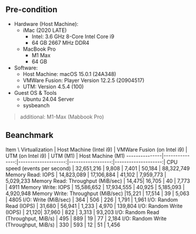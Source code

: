
## Pre-condition

- Hardware (Host Machine):
    - iMac (2020 LATE)
        - Intel: 3.6 GHz 8-Core Intel Core i9
        - 64 GB 2667 MHz DDR4
    - MacBook Pro
        - M1 Max
        - 64 GB
- Software:
    - Host Machine: macOS 15.0.1 (24A348)
    - VMWare Fusion: Player Version 12.2.5 (20904517)
    - UTM: Version 4.5.4 (100)
- Guest OS & Tools
    - Ubuntu 24.04 Server
    - sysbeanch

> additional: M1-Max (Mabbook Pro)


## Beanchmark

Item \ Virtualization | Host Machine (Intel i9) | VMWare Fusion (on Intel i9)  | UTM  (on Intel i9) | UTM (M1) | Host Machine (M1)
---------------|---------------:|--------------------:|------------------:|--------------------:|
CPU speed (events per second) | 32,651,216 |  9,808 | 7,401 | 50,184 | 88,322,749
Memory Read: IOPS | 14,823,089 | 17,106,884 | 41,102 | 7,959,773 | 5,029,233
Memory Read: Throughput (MiB/sec) | 14,475| 16,705 | 40 | 7,773 | 4911
Memory Write: IOPS | 15,586,652 | 17,934,555 | 40,925 | 5,185,093 | 4,920,948
Memory Write: Throughput (MiB/sec) |15,221  |  17,514 | 39 | 5,063 | 4805
I/O: Write (MiB/sec) | 364 | 506  | 226 | 1,791 | 1,961
I/O: Random Read (IOPS) | 31,680  | 56,941 | 1,233 | 4,970 | 139,804
I/O: Random Write (IOPS) | 21,120| 37,960 | 822 | 3,313 | 93,203
I/O: Random Read (Throughput, MiB/s) | 495  |  889 | 19 | 77 | 2,184
I/O: Random Write (Throughput, MiB/s) | 330 | 593 | 12 | 51 | 1,456
